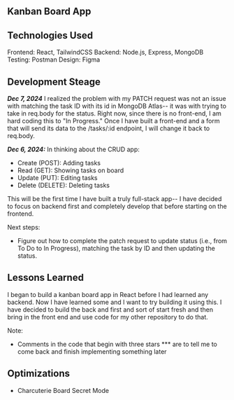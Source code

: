 ## Kanban Board App

## Technologies Used
Frontend: React, TailwindCSS
Backend: Node.js, Express, MongoDB
Testing: Postman
Design: Figma

## Development Steage
***Dec 7, 2024***
I realized the problem with my PATCH request was not an issue with matching the task ID with its id in MongoDB Atlas-- it was with trying to take in req.body for the status. Right now, since there is no front-end, I am hard coding this to "In Progress." Once I have built a front-end and a form that will send its data to the /tasks/:id endpoint, I will change it back to req.body.

***Dec 6, 2024:***
In thinking about the CRUD app:
- Create (POST): Adding tasks
- Read (GET): Showing tasks on board
- Update (PUT): Editing tasks
- Delete (DELETE): Deleting tasks

This will be the first time I have built a truly full-stack app-- I have decided to focus on backend first and completely develop that before starting on the frontend.

Next steps:
- Figure out how to complete the patch request to update status (i.e., from To Do to In Progress), matching the task by ID and then updating the status.

## Lessons Learned
I began to build a kanban board app in React before I had learned any backend. Now I have learned some and I want to try building it using this. I have decided to build the back and first and sort of start fresh and then bring in the front end and use code for my other repository to do that.

Note:
 - Comments in the code that begin with three stars *** are to tell me to come back and finish implementing something later


 ## Optimizations
 - Charcuterie Board Secret Mode